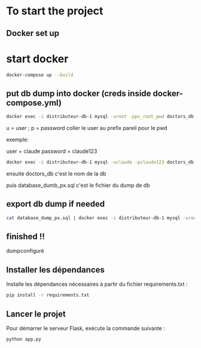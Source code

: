 # To start the project


## Docker set up


# start docker

```bash
docker-compose up --build
```


## put db dump into docker (creds inside docker-compose.yml)

```bash
docker exec -i distributeur-db-1 mysql -uroot -ppx_root_pwd doctors_db < database_dump_px.sql
```

u = user ; p = password
coller le user au prefix pareil pour le pwd

exemple:

user = claude
password = claude123


```bash
docker exec -i distributeur-db-1 mysql -uclaude -pclaude123 doctors_db < database_dump_px.sql
```


ensuite doctors_db c'est le nom de la db

puis database_dumb_px.sql c'est le fichier du dump de db


## export db dump if needed


```bash
cat database_dump_px.sql | docker exec -i distributeur-db-1 mysql -uroot -ppx_root_pwd
```


## finished !!


dumpconfiguré

## Installer les dépendances

Installe les dépendances nécessaires à partir du fichier requirements.txt :

```bash
pip install -r requirements.txt
```

## Lancer le projet

Pour démarrer le serveur Flask, exécute la commande suivante :

```bash
python app.py
```
